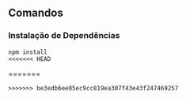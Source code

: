 ## Comandos

### Instalação de Dependências

```plaintext
npm install
<<<<<<< HEAD
```
=======
```
>>>>>>> be3edb6ee05ec9cc819ea307f43e43f247469257
